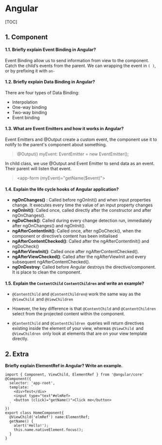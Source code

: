 # Angular
[TOC]

## 1. Component
#### 1.1.  Briefly explain Event Binding in Angular?
Event Binding allow us to send information from view to the component.  Catch the child’s events from the parent.
We can wrapping  the event in `( )`, or by prefixing it with `on-`
#### 1.2. Briefly explain Data Binding in Angular?
There are four types of Data Binding:
 - Interpolation
 - One-way binding 
 - Two-way binding
 - Event binding
#### 1.3. What are Event Emitters and how it works in Angular?
Event Emitters and @Output create a custom event, the component use it to notify to the parent's component about something.
>@Output() myEvent: EventEmitter<string> = new EventEmitter<string>();

In child class, we use @Output and Event Emitter to send data as an event. Their parent will listen that event.
> <app-form (myEvent)="getName($event)"></app-form>

#### 1.4. Explain the life cycle hooks of Angular application?
- **ngOnChanges()** :  Called before ngOnInit() and when input properties change. It executes every time the value of an input property changes
- **ngOnInit()**:  Called once, called directly after the constructor and after ngOnChanges(). 
- **ngDoCheck()**:  Called during every change detection run, immediately after ngOnChanges() and ngOnInit().
- **ngAfterContentInit()**:  Called once, after ngDoCheck(), when the component or directive’s content has been initialised
- **ngAfterContentChecked()**:  Called after the ngAfterContentInit() and ngDoCheck()
- **ngAfterViewInit()**: Called once after ngAfterContentChecked().
- **ngAfterViewChecked()**: Called after the ngAfterViewInit and every subsequent ngAfterContentChecked().
- **ngOnDestroy**: Called before Angular destroys the directive/component. It is  place to clean the component .
#### 1.5. Explain the `ContentChild` `ContentChildren` and write an example?
- `@ContentChild` and `@ContentChildren@` work the same way as the  `@ViewChild `and `@ViewChildren`

- However, the key difference is that `@ContentChild` and `@ContentChildren `select from the projected content within the component.

- `@ContentChild` and `@ContentChildren `queries will return directives existing inside the element of your view, whereas `@ViewChild `and `@ViewChildren `only look at elements that are on your view template directly.
## 2. Extra
**Briefly explain ElementRef in Angular? Write an example.**
```
import { Component, ViewChild, ElementRef } from '@angular/core'
@Component({
  selector: 'app-root',
  template: `
    <div>Test</div>
    <input type="text"#elmRef>
    <button (click)="getName()">Click me</button>
  `
})
export class HomeComponent{
  @ViewChild('elmRef') name:ElementRef;
  getName() {
    alert('Hello!');
    this.name.nativeElement.focus();
  }
}
```
